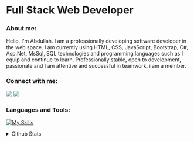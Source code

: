 <h1>Full Stack Web Developer</h1>
<h3>About me:</h3>
<p>
Hello, I'm Abdullah. I am a professionally developing software developer in the web space. I am currently using HTML, CSS,
JavaScript, Bootstrap, C#, Asp.Net, MsSql, SQL
technologies and programming languages such as
I equip and continue to learn.
Professionally stable, open to development, passionate
and I am attentive and successful in teamwork.
i am a member.
</p>

<h3>Connect with me:</h3>
<p>
    <a target="_blank" href="https://instagram.com/abdullahdinlerx"><img src="https://skillicons.dev/icons?i=instagram"></a>
    <a target="_blank" href="https://linkedin.com/in/abdullahdinler"><img src="https://skillicons.dev/icons?i=linkedin"></a>
</p>

<h3>Languages and Tools:</h3>

[![My Skills](https://skillicons.dev/icons?i=cs,dotnet,mysql,html,css,js,bootstrap,wordpress)](https://skillicons.dev)


<details>
    <summary>Github Stats</summary>
    <br><img src="https://komarev.com/ghpvc/?username=abdullahdinler&color=red&style=for-the-badge">
    <br><br><img src="https://github-readme-stats.vercel.app/api/top-langs/?username=abdullahdinler&langs_count=5">
    <br><br><img src="https://github-readme-stats.vercel.app/api?username=abdullahdinler">
</details>

